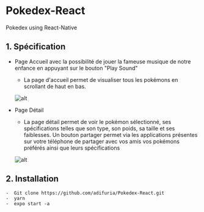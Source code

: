 # Pokedex-React
Pokedex using React-Native
## 1. Spécification

- Page Accueil avec la possibilité de jouer la fameuse musique de notre enfance en appuyant sur le bouton "Play Sound"
    - La page d'accueil permet de visualiser tous les pokémons en scrollant de haut en bas.
    
    ![alt](https://user-images.githubusercontent.com/43634717/151581488-c1a3627a-963c-4c7b-8f58-ca7eb34a77f2.jpg)

- Page Détail
    - La page détail permet de voir le pokémon sélectionné, ses spécifications telles que son type, son poids, sa taille et ses faiblesses.
    Un bouton partager permet via les applications présentes sur votre téléphone de partager avec vos amis vos pokémons préférés ainsi que leurs spécifications

   ![alt](https://user-images.githubusercontent.com/43634717/151582258-a6307234-e0e3-45ba-bcfb-618803418a7d.jpg)


## 2. Installation 

```
-  Git clone https://github.com/adifuria/Pokedex-React.git
-  yarn
-  expo start -a
```
